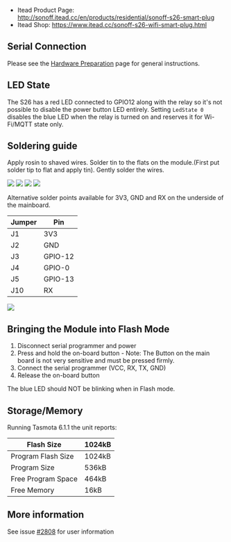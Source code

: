 * Itead Product Page: http://sonoff.itead.cc/en/products/residential/sonoff-s26-smart-plug
* Itead Shop: https://www.itead.cc/sonoff-s26-wifi-smart-plug.html

## Serial Connection

Please see the [Hardware Preparation](installation/Hardware-Preparation) page for general instructions.

## LED State

The S26 has a red LED connected to GPIO12 along with the relay so it's not possible to disable the power button LED entirely. Setting `LedState 0` disables the blue LED when the relay is turned on and reserves it for Wi-Fi/MQTT state only.

## Soldering guide
Apply rosin to shaved wires. Solder tin to the flats on the module.(First put solder tip to flat and apply tin). Gently solder the wires.

![](http://hosting.pilsfree.cz/chudy/s26/1.jpg)
![](http://hosting.pilsfree.cz/chudy/s26/2.jpg)
![](http://hosting.pilsfree.cz/chudy/s26/3.jpg)
![](http://hosting.pilsfree.cz/chudy/s26/4.jpg)

Alternative solder points available for 3V3, GND and RX on the underside of the mainboard.

| Jumper | Pin     |
| ------ | ------- |
| J1     | 3V3     |
| J2     | GND     |
| J3     | GPIO-12 |
| J4     | GPIO-0  |
| J5     | GPIO-13 |
| J10    | RX      |

![](https://user-images.githubusercontent.com/1029851/45257726-a2ab2880-b3a2-11e8-9cb8-5cc1d49225b2.png)

## Bringing the Module into Flash Mode

1. Disconnect serial programmer and power
2. Press and hold the on-board button - Note: The Button on the main board is not very sensitive and must be pressed firmly.
3. Connect the serial programmer (VCC, RX, TX, GND)
4. Release the on-board button

The blue LED should NOT be blinking when in Flash mode.

## Storage/Memory

Running Tasmota 6.1.1 the unit reports:

|    Flash Size      | 1024kB |
|--------------------|--------|
| Program Flash Size | 1024kB |
| Program Size       | 536kB  |
| Free Program Space | 464kB  |
| Free Memory        |  16kB  |

## More information

See issue [#2808](https://github.com/arendst/Tasmota/issues/2808) for user information